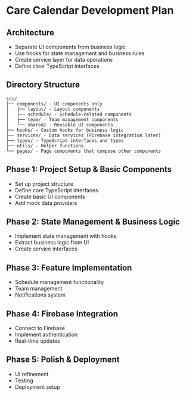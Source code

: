# Care Calendar Development Plan

## Architecture
- Separate UI components from business logic
- Use hooks for state management and business rules
- Create service layer for data operations
- Define clear TypeScript interfaces

## Directory Structure
```
src/
├── components/ - UI components only
│   ├── layout/ - Layout components
│   ├── schedule/ - Schedule-related components
│   ├── team/ - Team management components
│   └── shared/ - Reusable UI components
├── hooks/ - Custom hooks for business logic
├── services/ - Data services (Firebase integration later)
├── types/ - TypeScript interfaces and types
├── utils/ - Helper functions
└── pages/ - Page components that compose other components
```

## Phase 1: Project Setup & Basic Components
- Set up project structure
- Define core TypeScript interfaces
- Create basic UI components
- Add mock data providers

## Phase 2: State Management & Business Logic
- Implement state management with hooks
- Extract business logic from UI
- Create service interfaces

## Phase 3: Feature Implementation
- Schedule management functionality
- Team management
- Notifications system

## Phase 4: Firebase Integration
- Connect to Firebase
- Implement authentication
- Real-time updates

## Phase 5: Polish & Deployment
- UI refinement
- Testing
- Deployment setup